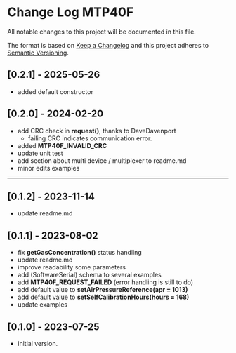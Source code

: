 # Change Log MTP40F

All notable changes to this project will be documented in this file.

The format is based on [Keep a Changelog](http://keepachangelog.com/)
and this project adheres to [Semantic Versioning](http://semver.org/).


## [0.2.1] - 2025-05-26
- added default constructor

## [0.2.0] - 2024-02-20
- add CRC check in **request()**, thanks to DaveDavenport
  - failing CRC indicates communication error.
- added **MTP40F_INVALID_CRC** 
- update unit test
- add section about multi device / multiplexer to readme.md
- minor edits examples

-----

## [0.1.2] - 2023-11-14
- update readme.md


## [0.1.1] - 2023-08-02
- fix **getGasConcentration()** status handling
- update readme.md
- improve readability some parameters
- add (SoftwareSerial) schema to several examples
- add **MTP40F_REQUEST_FAILED** (error handling is still to do)
- add default value to **setAirPressureReference(apr = 1013)**
- add default value to **setSelfCalibrationHours(hours = 168)**
- update examples

## [0.1.0] - 2023-07-25
- initial version.

